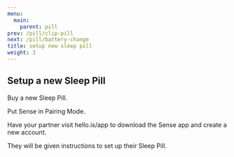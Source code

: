 ```yaml
---
menu:
  main:
    parent: pill
prev: /pill/clip-pill
next: /pill/battery-change
title: setup new sleep pill
weight: 3
---
```


## Setup a new Sleep Pill

Buy a new Sleep Pill.


Put Sense in Pairing Mode.


Have your partner visit hello.is/app to download the Sense app and create a new account.


They will be given instructions to set up their Sleep Pill.
